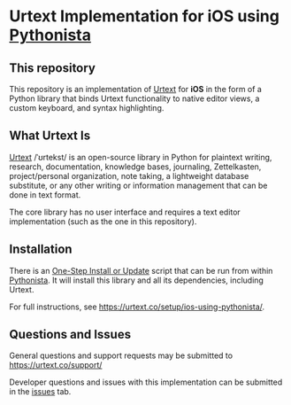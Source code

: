 # Urtext Implementation for iOS using [Pythonista](https://omz-software.com/pythonista/)

## This repository

This repository is an implementation of [Urtext](https://urtext.co) for **iOS** in the form of a Python library that binds Urtext functionality to native editor views, a custom keyboard, and syntax highlighting.

## What Urtext Is

[Urtext](https://urtext.co) /ˈʊrtekst/ is an open-source library in Python for plaintext writing, research, documentation, knowledge bases, journaling, Zettelkasten, project/personal organization, note taking, a lightweight database substitute, or any other writing or information management that can be done in text format.

The core library has no user interface and requires a text editor implementation (such as the one in this repository).

## Installation

There is an [One-Step Install or Update](https://github.com/nbeversl/urtext_pythonista_install_or_update) script that can be run from within [Pythonista](https://omz-software.com/pythonista/). It will install this library and all its dependencies, including Urtext.

For full instructions, see https://urtext.co/setup/ios-using-pythonista/.

## Questions and Issues

General questions and support requests may be submitted to https://urtext.co/support/

Developer questions and issues with this implementation can be submitted in the [issues](https://github.com/nbeversl/urtext_pythonista/issues) tab.